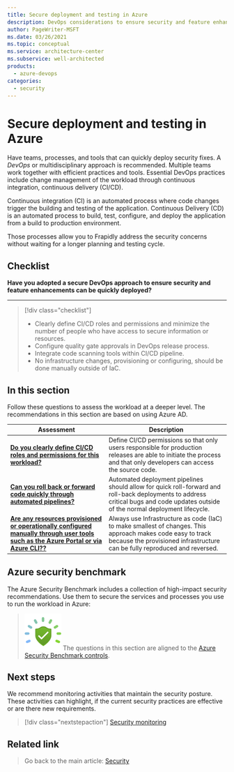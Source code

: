 ```yaml
---
title: Secure deployment and testing in Azure
description: DevOps considerations to ensure security and feature enhancements can be quickly deployed.
author: PageWriter-MSFT
ms.date: 03/26/2021
ms.topic: conceptual
ms.service: architecture-center
ms.subservice: well-architected
products:
  - azure-devops
categories:
  - security
---
```

 
# Secure deployment and testing in Azure

Have teams, processes, and tools that can quickly deploy security fixes. A _DevOps_ or multidisciplinary approach is recommended. Multiple teams work together with efficient practices and tools. Essential DevOps practices include change management of the workload through continuous integration, continuous delivery (CI/CD). 

Continuous integration (CI) is an automated process where code changes trigger the building and testing of the application. Continuous Delivery (CD) is an automated process to build, test, configure, and deploy the application from a build to production environment. 

Those processes allow you to Frapidly address the security concerns without waiting for a longer planning and testing cycle. 

## Checklist
**Have you adopted a secure DevOps approach to ensure security and feature enhancements can be quickly deployed?**
***
> [!div class="checklist"]
> - Clearly define CI/CD roles and permissions and minimize the number of people who have access to secure information or resources.
> - Configure quality gate approvals in DevOps release process.
> - Integrate code scanning tools within CI/CD pipeline.
> - No infrastructure changes, provisioning or configuring, should be done manually outside of IaC.

## In this section
Follow these questions to assess the workload at a deeper level. The recommendations in this section are based on using Azure AD.

|Assessment|Description|
|---|---|
|[**Do you clearly define CI/CD roles and permissions for this workload?**](deploy-governance.md)|Define CI/CD permissions so that only users responsible for production releases are able to initiate the process and that only developers can access the source code.|
|[**Can you roll back or forward code quickly through automated pipelines?**](deploy-code.md)|Automated deployment pipelines should allow for quick roll-forward and roll-back deployments to address critical bugs and code updates outside of the normal deployment lifecycle.|
|[**Are any resources provisioned or operationally configured manually through user tools such as the Azure Portal or via Azure CLI??**](monitor-test.md)|Always use Infrastructure as code (IaC) to make smallest of changes. This approach makes code easy to track because the provisioned infrastructure can be fully reproduced and reversed.|


## Azure security benchmark
The Azure Security Benchmark includes a collection of high-impact security recommendations. Use them to secure the services and processes you use to run the workload in Azure:

> ![Security Benchmark](../../_images/benchmark-security.svg) The questions in this section are aligned to the [Azure Security Benchmark controls](/azure/security/benchmarks/overview?branch=master).


## Next steps
We recommend monitoring activities that maintain the security posture. These activities can highlight, if the current security practices are effective or are there new requirements.

> [!div class="nextstepaction"]
> [Security monitoring](./monitor.md)


## Related link
> Go back to the main article: [Security](overview.md)





